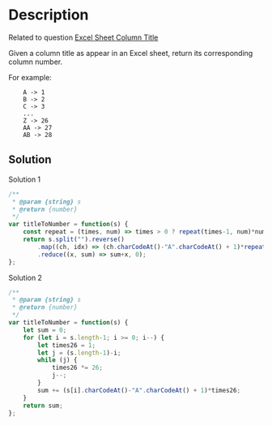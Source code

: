 # Description

Related to question [Excel Sheet Column Title](https://leetcode.com/problems/excel-sheet-column-title/)

Given a column title as appear in an Excel sheet, return its corresponding column number.

For example:
```
    A -> 1
    B -> 2
    C -> 3
    ...
    Z -> 26
    AA -> 27
    AB -> 28 
```

## Solution
Solution 1
```javascript
/**
 * @param {string} s
 * @return {number}
 */
var titleToNumber = function(s) {
    const repeat = (times, num) => times > 0 ? repeat(times-1, num)*num : 1;
    return s.split("").reverse()
        .map((ch, idx) => (ch.charCodeAt()-"A".charCodeAt() + 1)*repeat(idx, 26))
        .reduce((x, sum) => sum+x, 0);
};
```
Solution 2
```javascript
/**
 * @param {string} s
 * @return {number}
 */
var titleToNumber = function(s) {
    let sum = 0;
    for (let i = s.length-1; i >= 0; i--) {
        let times26 = 1;
        let j = (s.length-1)-i;
        while (j) {
            times26 *= 26;
            j--;
        }
        sum += (s[i].charCodeAt()-"A".charCodeAt() + 1)*times26;
    }
    return sum;
};
```
